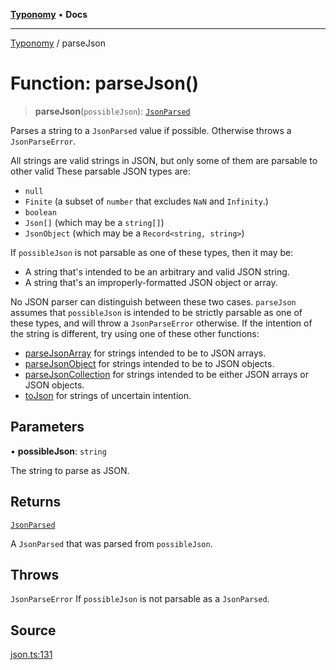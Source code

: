 [**Typonomy**](../README.md) • **Docs**

***

[Typonomy](../globals.md) / parseJson

# Function: parseJson()

> **parseJson**(`possibleJson`): [`JsonParsed`](../type-aliases/JsonParsed.md)

Parses a string to a `JsonParsed` value if possible.
Otherwise throws a `JsonParseError`.

All strings are valid strings in JSON, but only some of them are parsable to other valid
These parsable JSON types are:
  * `null`
  * `Finite` (a subset of `number` that excludes `NaN` and `Infinity`.)
  * `boolean`
  * `Json[]` (which may be a `string[]`)
  * `JsonObject` (which may be a `Record<string, string>`)

If `possibleJson` is not parsable as one of these types, then it may be:
  * A string that's intended to be an arbitrary and valid JSON string.
  * A string that's an improperly-formatted JSON object or array.

No JSON parser can distinguish between these two cases.
`parseJson` assumes that `possibleJson` is intended to be strictly parsable as one of these types,
and will throw a `JsonParseError` otherwise.
If the intention of the string is different, try using one of these other functions:
  * [parseJsonArray](parseJsonArray.md) for strings intended to be to JSON arrays.
  * [parseJsonObject](parseJsonObject.md) for strings intended to be to JSON objects.
  * [parseJsonCollection](parseJsonCollection.md) for strings intended to be either JSON arrays or JSON objects.
  * [toJson](toJson.md) for strings of uncertain intention.

## Parameters

• **possibleJson**: `string`

The string to parse as JSON.

## Returns

[`JsonParsed`](../type-aliases/JsonParsed.md)

A `JsonParsed` that was parsed from `possibleJson`.

## Throws

`JsonParseError` If `possibleJson` is not parsable as a `JsonParsed`.

## Source

[json.ts:131](https://github.com/softcraft-development/typonomy/blob/1c47fc13034f4e53267c72ada03a418616dc092e/src/json.ts#L131)

